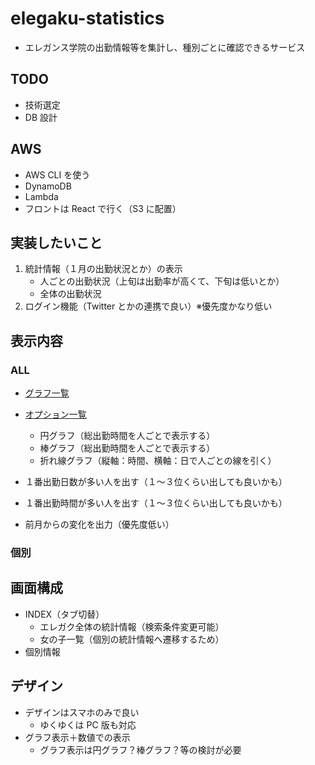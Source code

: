 # elegaku-statistics

- エレガンス学院の出勤情報等を集計し、種別ごとに確認できるサービス

## TODO

- 技術選定
- DB 設計

## AWS

- AWS CLI を使う
- DynamoDB
- Lambda
- フロントは React で行く（S3 に配置）

## 実装したいこと

1. 統計情報（１月の出勤状況とか）の表示
   - 人ごとの出勤状況（上旬は出勤率が高くて、下旬は低いとか）
   - 全体の出勤状況
2. ログイン機能（Twitter とかの連携で良い）※優先度かなり低い

## 表示内容

### ALL

- [グラフ一覧](https://jp.infragistics.com/products/ignite-ui-react/react/components/charts/chart-overview)
- [オプション一覧](https://www.chartjs.org/docs/latest/api/interfaces/ActiveDataPoint.html)

  - 円グラフ（総出勤時間を人ごとで表示する）
  - 棒グラフ（総出勤時間を人ごとで表示する）
  - 折れ線グラフ（縦軸：時間、横軸：日で人ごとの線を引く）

- １番出勤日数が多い人を出す（１～３位くらい出しても良いかも）
- １番出勤時間が多い人を出す（１～３位くらい出しても良いかも）
- 前月からの変化を出力（優先度低い）

### 個別

## 画面構成

- INDEX（タブ切替）
  - エレガク全体の統計情報（検索条件変更可能）
  - 女の子一覧（個別の統計情報へ遷移するため）
- 個別情報

## デザイン

- デザインはスマホのみで良い
  - ゆくゆくは PC 版も対応
- グラフ表示＋数値での表示
  - グラフ表示は円グラフ？棒グラフ？等の検討が必要
